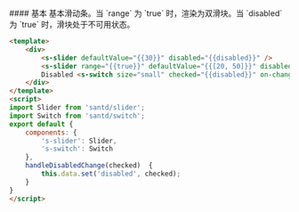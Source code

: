 <text lang="cn">
#### 基本
基本滑动条。当 `range` 为 `true` 时，渲染为双滑块。当 `disabled` 为 `true` 时，滑块处于不可用状态。
</text>

```html
<template>
    <div>
        <s-slider defaultValue="{{30}}" disabled="{{disabled}}" />
        <s-slider range="{{true}}" defaultValue="{{[20, 50]}}" disabled="{{disabled}}" />
        Disabled <s-switch size="small" checked="{{disabled}}" on-change='handleDisabledChange'/>
    </div>
</template>
<script>
import Slider from 'santd/slider';
import Switch from 'santd/switch';
export default {
    components: {
        's-slider': Slider,
        's-switch': Switch
    },
    handleDisabledChange(checked)  {
        this.data.set('disabled', checked);
    }
}
</script>
```
